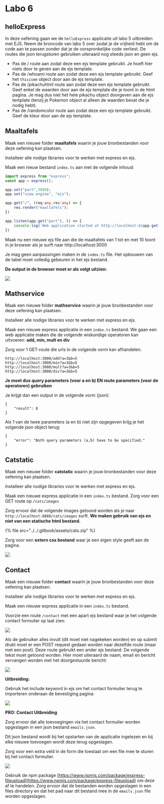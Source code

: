 # Labo 6

## helloExpress

In deze oefening gaan we de `helloExpress` applicatie uit labo 5 uitbreiden met EJS. Neem de broncode van labo 5 over zodat je de vrijheid hebt om de code aan te passen zonder dat je de oorspronkelijke code verliest. De routes die json terugsturen gebruiken uiteraard nog steeds json en geen ejs.

- Pas de / route aan zodat deze een ejs template gebruikt. Je hoeft hier niets door te geven aan de ejs template.
- Pas de /whoami route aan zodat deze een ejs template gebruikt. Geef het `thisisme` object door aan de ejs template.
- Pas de /pikachuhtml route aan zodat deze een ejs template gebruikt. Geef enkel de waarden door aan de ejs template die je toont in de html pagina. Je mag dus niet het hele pikachu object doorgeven aan de ejs template (tenzij je Pokemon object al alleen de waarden bevat die je nodig hebt).
- Pas de /randomcolor route aan zodat deze een ejs template gebruikt. Geef de kleur door aan de ejs template.

## Maaltafels

Maak een nieuwe folder **maaltafels** waarin je jouw bronbestanden voor deze oefening kan plaatsen.

Installeer alle nodige libraries voor te werken met express en ejs.

Maak een nieuw bestand `index.ts` aan met de volgende inhoud:

```typescript
import express from "express";
const app = express();

app.set("port",3000);
app.set("view engine", "ejs");

app.get("/", (req:any,res:any) => {
    res.render("maaltafels");
})

app.listen(app.get("port"), () => {
    console.log(`Web application started at http://localhost:${app.get("port")}`)
})
```

Maak nu een nieuwe ejs file aan die de maaltafels van 1 tot en met 10 toont in je browser als je surft naar http://localhost:3000&#x20;

Je mag geen aanpassingen maken in de `index.ts` file. Het opbouwen van de tabel moet volledig gebeuren in het ejs bestand.

**De output in de browser moet er als volgt uitzien:**

![](<../../.gitbook/assets/Screenshot 2022-03-21 at 15.27.43.png>)

## Mathservice

Maak een nieuwe folder **mathservice** waarin je jouw bronbestanden voor deze oefening kan plaatsen.

Installeer alle nodige libraries voor te werken met express en ejs.

Maak een nieuwe express applicatie in een `index.ts` bestand. We gaan een web applicatie maken die de volgende wiskundige operatoren kan uitvoeren: **add, min, mult en div**&#x20;

Zorg voor 1 GET-route die urls in de volgende vorm kan afhandelen:

```
http://localhost:3000/add?a=3&b=5
http://localhost:3000/min?a=3&b=5
http://localhost:3000/mult?a=3&b=5
http://localhost:3000/div?a=3&b=5
```

**Je moet dus query parameters (voor a en b) EN route parameters (voor de operatoren) gebruiken**

Je krijgt dan een output in de volgende vorm (json):

```
{
    "result": 8
}
```

Als 1 van de twee parameters (a en b) niet zijn opgegeven krijg je het volgende json object terug:

```
{
    "error": "Both query parameters (a,b) have to be specified."
}
```

## Catstatic

Maak een nieuwe folder **catstatic** waarin je jouw bronbestanden voor deze oefening kan plaatsen.

Installeer alle nodige libraries voor te werken met express en ejs.

Maak een nieuwe express applicatie in een `index.ts` bestand. Zorg voor een GET route op `/cats/images` &#x20;

Zorg ervoor dat de volgende images getoond worden als je naar `http://localhost:8888/cats/images` surft. **We maken gebruik van ejs en niet van een statische html bestand.**

{% file src="../../.gitbook/assets/cats.zip" %}

Zorg voor een **extern css bestand** waar je een eigen style geeft aan de pagina.&#x20;

![](<../../.gitbook/assets/Screenshot 2022-03-21 at 20.53.05.png>)

## Contact

Maak een nieuwe folder **contact** waarin je jouw bronbestanden voor deze oefening kan plaatsen.

Installeer alle nodige libraries voor te werken met express en ejs.

Maak een nieuwe express applicatie in een `index.ts` bestand.&#x20;

Voorzie een route `/contact` met een apart ejs bestand waar je het volgende contact formulier op laat zien:

![](<../../.gitbook/assets/Screenshot 2022-03-21 at 21.01.23.png>)



Als de gebruiker alles invult (dit moet niet nagekeken worden) en op submit drukt moet er een POST request gedaan worden naar dezelfde route (maar met een post). Deze route gebruikt een ander ejs bestand. De volgende tekst moet getoond worden. Hier moet uiteraard de naam, email en bericht vervangen worden met het doorgestuurde bericht:

![](<../../.gitbook/assets/Screenshot 2022-03-21 at 21.00.28.png>)

**Uitbreiding:**

Gebruik het include keyword in ejs om het contact formulier terug te importeren onderaan de bevestiging pagina:

![](<../../.gitbook/assets/Screenshot 2022-03-21 at 21.09.28.png>)

**PRO: Contact Uitbreiding**

Zorg ervoor dat alle toevoegingen via het contact formulier worden opgeslagen in een json bestand `emails.json`.&#x20;

Dit json bestand wordt bij het opstarten van de applicatie ingelezen en bij elke  nieuwe toevoegen wordt deze terug opgeslagen.&#x20;

Zorg voor een extra veld in de form die toestaat om een file mee te sturen bij het contact formulier.

![](<../../.gitbook/assets/Screenshot 2022-03-28 at 11.28.15.png>)

Gebruik de npm package [https://www.npmjs.com/package/express-fileupload](https://www.npmjs.com/package/express-fileupload) om deze af te handelen. Zorg ervoor dat de bestanden worden opgeslagen in een files directory en dat het pad naar dit bestand mee in de `emails.json` file worden opgeslagen.
